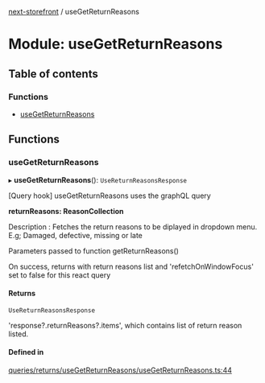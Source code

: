 [next-storefront](../README.md) / useGetReturnReasons

# Module: useGetReturnReasons

## Table of contents

### Functions

- [useGetReturnReasons](useGetReturnReasons.md#usegetreturnreasons)

## Functions

### useGetReturnReasons

▸ **useGetReturnReasons**(): `UseReturnReasonsResponse`

[Query hook] useGetReturnReasons uses the graphQL query

<b>returnReasons: ReasonCollection</b>

Description : Fetches the return reasons to be diplayed in dropdown menu. E.g; Damaged, defective, missing or late

Parameters passed to function getReturnReasons()

On success, returns with return reasons list and 'refetchOnWindowFocus' set to false for this react query

#### Returns

`UseReturnReasonsResponse`

'response?.returnReasons?.items', which contains list of return reason listed.

#### Defined in

[queries/returns/useGetReturnReasons/useGetReturnReasons.ts:44](https://github.com/KiboSoftware/nextjs-storefront/blob/474c22ea/hooks/queries/returns/useGetReturnReasons/useGetReturnReasons.ts#L44)
